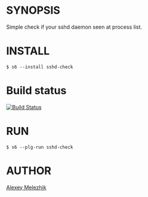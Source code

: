 # SYNOPSIS

Simple check if your sshd daemon seen at process list.

# INSTALL

    $ s6 --install sshd-check

# Build status

[![Build Status](https://travis-ci.org/melezhik/outth-sshd.svg)](https://travis-ci.org/melezhik/outth-sshd)

# RUN

    $ s6 --plg-run sshd-check

# AUTHOR

[Alexey Melezhik](mailto:melezhik@gmail.com)

